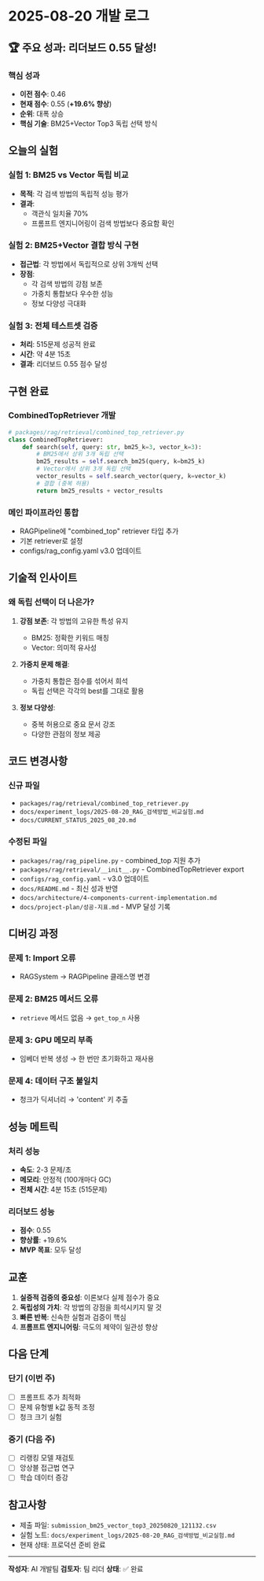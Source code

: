 # 2025-08-20 개발 로그

## 🏆 주요 성과: 리더보드 0.55 달성!

### 핵심 성과
- **이전 점수**: 0.46
- **현재 점수**: 0.55 (**+19.6% 향상**)
- **순위**: 대폭 상승
- **핵심 기술**: BM25+Vector Top3 독립 선택 방식

## 오늘의 실험

### 실험 1: BM25 vs Vector 독립 비교
- **목적**: 각 검색 방법의 독립적 성능 평가
- **결과**: 
  - 객관식 일치율 70%
  - 프롬프트 엔지니어링이 검색 방법보다 중요함 확인

### 실험 2: BM25+Vector 결합 방식 구현
- **접근법**: 각 방법에서 독립적으로 상위 3개씩 선택
- **장점**:
  - 각 검색 방법의 강점 보존
  - 가중치 통합보다 우수한 성능
  - 정보 다양성 극대화

### 실험 3: 전체 테스트셋 검증
- **처리**: 515문제 성공적 완료
- **시간**: 약 4분 15초
- **결과**: 리더보드 0.55 점수 달성

## 구현 완료

### CombinedTopRetriever 개발
```python
# packages/rag/retrieval/combined_top_retriever.py
class CombinedTopRetriever:
    def search(self, query: str, bm25_k=3, vector_k=3):
        # BM25에서 상위 3개 독립 선택
        bm25_results = self.search_bm25(query, k=bm25_k)
        # Vector에서 상위 3개 독립 선택
        vector_results = self.search_vector(query, k=vector_k)
        # 결합 (중복 허용)
        return bm25_results + vector_results
```

### 메인 파이프라인 통합
- RAGPipeline에 "combined_top" retriever 타입 추가
- 기본 retriever로 설정
- configs/rag_config.yaml v3.0 업데이트

## 기술적 인사이트

### 왜 독립 선택이 더 나은가?
1. **강점 보존**: 각 방법의 고유한 특성 유지
   - BM25: 정확한 키워드 매칭
   - Vector: 의미적 유사성

2. **가중치 문제 해결**:
   - 가중치 통합은 점수를 섞어서 희석
   - 독립 선택은 각각의 best를 그대로 활용

3. **정보 다양성**:
   - 중복 허용으로 중요 문서 강조
   - 다양한 관점의 정보 제공

## 코드 변경사항

### 신규 파일
- `packages/rag/retrieval/combined_top_retriever.py`
- `docs/experiment_logs/2025-08-20_RAG_검색방법_비교실험.md`
- `docs/CURRENT_STATUS_2025_08_20.md`

### 수정된 파일
- `packages/rag/rag_pipeline.py` - combined_top 지원 추가
- `packages/rag/retrieval/__init__.py` - CombinedTopRetriever export
- `configs/rag_config.yaml` - v3.0 업데이트
- `docs/README.md` - 최신 성과 반영
- `docs/architecture/4-components-current-implementation.md`
- `docs/project-plan/성공-지표.md` - MVP 달성 기록

## 디버깅 과정

### 문제 1: Import 오류
- RAGSystem → RAGPipeline 클래스명 변경

### 문제 2: BM25 메서드 오류
- `retrieve` 메서드 없음 → `get_top_n` 사용

### 문제 3: GPU 메모리 부족
- 임베더 반복 생성 → 한 번만 초기화하고 재사용

### 문제 4: 데이터 구조 불일치
- 청크가 딕셔너리 → 'content' 키 추출

## 성능 메트릭

### 처리 성능
- **속도**: 2-3 문제/초
- **메모리**: 안정적 (100개마다 GC)
- **전체 시간**: 4분 15초 (515문제)

### 리더보드 성능
- **점수**: 0.55
- **향상률**: +19.6%
- **MVP 목표**: 모두 달성

## 교훈

1. **실증적 검증의 중요성**: 이론보다 실제 점수가 중요
2. **독립성의 가치**: 각 방법의 강점을 희석시키지 말 것
3. **빠른 반복**: 신속한 실험과 검증이 핵심
4. **프롬프트 엔지니어링**: 극도의 제약이 일관성 향상

## 다음 단계

### 단기 (이번 주)
- [ ] 프롬프트 추가 최적화
- [ ] 문제 유형별 k값 동적 조정
- [ ] 청크 크기 실험

### 중기 (다음 주)
- [ ] 리랭킹 모델 재검토
- [ ] 앙상블 접근법 연구
- [ ] 학습 데이터 증강

## 참고사항

- 제출 파일: `submission_bm25_vector_top3_20250820_121132.csv`
- 실험 노트: `docs/experiment_logs/2025-08-20_RAG_검색방법_비교실험.md`
- 현재 상태: 프로덕션 준비 완료

---

**작성자**: AI 개발팀
**검토자**: 팀 리더
**상태**: ✅ 완료